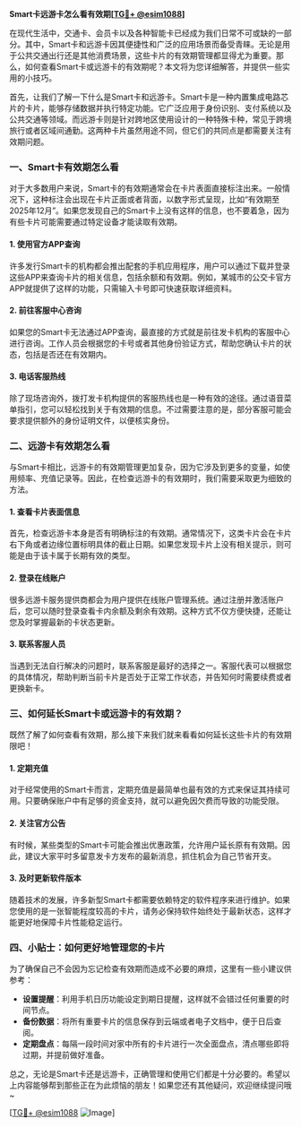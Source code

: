 **Smart卡远游卡怎么看有效期[[TG💪+ @esim1088](https://t.me/s/esim1088)]**

在现代生活中，交通卡、会员卡以及各种智能卡已经成为我们日常不可或缺的一部分。其中，Smart卡和远游卡因其便捷性和广泛的应用场景而备受青睐。无论是用于公共交通出行还是其他消费场景，这些卡片的有效期管理都显得尤为重要。那么，如何查看Smart卡或远游卡的有效期呢？本文将为您详细解答，并提供一些实用的小技巧。

首先，让我们了解一下什么是Smart卡和远游卡。Smart卡是一种内置集成电路芯片的卡片，能够存储数据并执行特定功能。它广泛应用于身份识别、支付系统以及公共交通等领域。而远游卡则是针对跨地区使用设计的一种特殊卡种，常见于跨境旅行或者区域间通勤。这两种卡片虽然用途不同，但它们的共同点是都需要关注有效期问题。

### **一、Smart卡有效期怎么看**

对于大多数用户来说，Smart卡的有效期通常会在卡片表面直接标注出来。一般情况下，这种标注会出现在卡片正面或者背面，以数字形式呈现，比如“有效期至2025年12月”。如果您发现自己的Smart卡上没有这样的信息，也不要着急，因为有些卡片可能需要通过特定设备才能读取有效期。

#### **1. 使用官方APP查询**
许多发行Smart卡的机构都会推出配套的手机应用程序，用户可以通过下载并登录这些APP来查询卡片的相关信息，包括余额和有效期。例如，某城市的公交卡官方APP就提供了这样的功能，只需输入卡号即可快速获取详细资料。

#### **2. 前往客服中心咨询**
如果您的Smart卡无法通过APP查询，最直接的方式就是前往发卡机构的客服中心进行咨询。工作人员会根据您的卡号或者其他身份验证方式，帮助您确认卡片的状态，包括是否还在有效期内。

#### **3. 电话客服热线**
除了现场咨询外，拨打发卡机构提供的客服热线也是一种有效的途径。通过语音菜单指引，您可以轻松找到关于有效期的信息。不过需要注意的是，部分客服可能会要求提供额外的身份证明文件，以便核实身份。

### **二、远游卡有效期怎么看**

与Smart卡相比，远游卡的有效期管理更加复杂，因为它涉及到更多的变量，如使用频率、充值记录等。因此，在检查远游卡的有效期时，我们需要采取更为细致的方法。

#### **1. 查看卡片表面信息**
首先，检查远游卡本身是否有明确标注的有效期。通常情况下，这类卡片会在卡片右下角或者边缘位置标明具体的截止日期。如果您发现卡片上没有相关提示，则可能是由于该卡属于长期有效的类型。

#### **2. 登录在线账户**
很多远游卡服务提供商都会为用户提供在线账户管理系统。通过注册并激活账户后，您可以随时登录查看卡内余额及剩余有效期。这种方式不仅方便快捷，还能让您及时掌握最新的卡状态更新。

#### **3. 联系客服人员**
当遇到无法自行解决的问题时，联系客服是最好的选择之一。客服代表可以根据您的具体情况，帮助判断当前卡片是否处于正常工作状态，并告知何时需要续费或者更换新卡。

### **三、如何延长Smart卡或远游卡的有效期？**

既然了解了如何查看有效期，那么接下来我们就来看看如何延长这些卡片的有效期限吧！

#### **1. 定期充值**
对于经常使用的Smart卡而言，定期充值是最简单也最有效的方式来保证其持续可用。只要确保账户中有足够的资金支持，就可以避免因欠费而导致的功能受限。

#### **2. 关注官方公告**
有时候，某些类型的Smart卡可能会推出优惠政策，允许用户延长原有有效期。因此，建议大家平时多留意发卡方发布的最新消息，抓住机会为自己节省开支。

#### **3. 及时更新软件版本**
随着技术的发展，许多新型Smart卡都需要依赖特定的软件程序来进行维护。如果您使用的是一张智能程度较高的卡片，请务必保持软件始终处于最新状态，这样才能更好地保障卡片性能稳定运行。

### **四、小贴士：如何更好地管理您的卡片**

为了确保自己不会因为忘记检查有效期而造成不必要的麻烦，这里有一些小建议供参考：

- **设置提醒**：利用手机日历功能设定到期日提醒，这样就不会错过任何重要的时间节点。
- **备份数据**：将所有重要卡片的信息保存到云端或者电子文档中，便于日后查阅。
- **定期盘点**：每隔一段时间对家中所有的卡片进行一次全面盘点，清点哪些即将过期，并提前做好准备。

总之，无论是Smart卡还是远游卡，正确管理和使用它们都是十分必要的。希望以上内容能够帮到那些正在为此烦恼的朋友！如果您还有其他疑问，欢迎继续提问哦~

[[TG💪+ @esim1088](https://t.me/s/esim1088) ![Image](https://i.postimg.cc/4NQfJmqS/Snipaste-2025-05-13-00-14-12.png)]